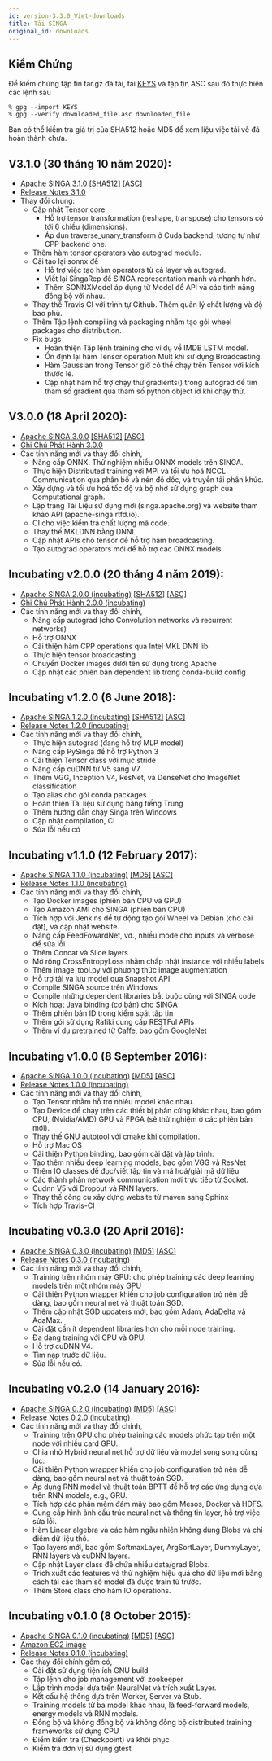 ```yaml
---
id: version-3.3.0_Viet-downloads
title: Tải SINGA
original_id: downloads
---
```


<!--- Licensed to the Apache Software Foundation (ASF) under one or more contributor license agreements.  See the NOTICE file distributed with this work for additional information regarding copyright ownership.  The ASF licenses this file to you under the Apache License, Version 2.0 (the "License"); you may not use this file except in compliance with the License.  You may obtain a copy of the License at http://www.apache.org/licenses/LICENSE-2.0 Unless required by applicable law or agreed to in writing, software distributed under the License is distributed on an "AS IS" BASIS, WITHOUT WARRANTIES OR CONDITIONS OF ANY KIND, either express or implied.  See the License for the specific language governing permissions and limitations under the License.  -->

## Kiểm Chứng

Để kiểm chứng tập tin tar.gz đã tải, tải
[KEYS](https://www.apache.org/dist/singa/KEYS) và tập tin ASC sau đó thực hiện
các lệnh sau

```shell
% gpg --import KEYS
% gpg --verify downloaded_file.asc downloaded_file
```

Bạn có thể kiểm tra giá trị của SHA512 hoặc MD5 để xem liệu việc tải về đã hoàn
thành chưa.

## V3.1.0 (30 tháng 10 năm 2020):

- [Apache SINGA 3.1.0](http://www.apache.org/dyn/closer.cgi/singa/3.1.0/apache-singa-3.1.0.tar.gz)
  [\[SHA512\]](https://www.apache.org/dist/singa/3.1.0/apache-singa-3.1.0.tar.gz.sha512)
  [\[ASC\]](https://www.apache.org/dist/singa/3.1.0/apache-singa-3.1.0.tar.gz.asc)
- [Release Notes 3.1.0](http://singa.apache.org/docs/releases/RELEASE_NOTES_3.1.0)
- Thay đổi chung:
  - Cập nhật Tensor core:
    - Hỗ trợ tensor transformation (reshape, transpose) cho tensors có tới 6
      chiều (dimensions).
    - Áp dụn traverse_unary_transform ở Cuda backend, tương tự như CPP backend
      one.
  - Thêm hàm tensor operators vào autograd module.
  - Cải tạo lại sonnx để
    - Hỗ trợ việc tạo hàm operators từ cả layer và autograd.
    - Viết lại SingaRep để SINGA representation mạnh và nhanh hơn.
    - Thêm SONNXModel áp dụng từ Model để API và các tính năng đồng bộ với nhau.
  * Thay thế Travis CI với trình tự Github. Thêm quản lý chất lượng và độ bao
    phủ.
  * Thêm Tập lệnh compiling và packaging nhằm tạo gói wheel packages cho
    distribution.
  * Fix bugs
    - Hoàn thiện Tập lệnh training cho ví dụ về IMDB LSTM model.
    - Ổn định lại hàm Tensor operation Mult khi sử dụng Broadcasting.
    - Hàm Gaussian trong Tensor giờ có thể chạy trên Tensor với kích thước lẻ.
    - Cập nhật hàm hỗ trợ chạy thử gradients() trong autograd để tìm tham số
      gradient qua tham số python object id khi chạy thử.

## V3.0.0 (18 April 2020):

- [Apache SINGA 3.0.0](https://archive.apache.org/dist/singa/3.0.0/apache-singa-3.0.0.tar.gz)
  [\[SHA512\]](https://archive.apache.org/dist/singa/3.0.0/apache-singa-3.0.0.tar.gz.sha512)
  [\[ASC\]](https://archive.apache.org/dist/singa/3.0.0/apache-singa-3.0.0.tar.gz.asc)
- [Ghi Chú Phát Hành 3.0.0](http://singa.apache.org/docs/releases/RELEASE_NOTES_3.0.0)
- Các tính năng mới và thay đổi chính,
  - Nâng cấp ONNX. Thử nghiệm nhiều ONNX models trên SINGA.
  - Thực hiện Distributed training với MPI và tối ưu hoá NCCL Communication qua
    phân bổ và nén độ dốc, và truyền tải phân khúc.
  - Xây dựng và tối ưu hoá tốc độ và bộ nhớ sử dụng graph của Computational
    graph.
  - Lập trang Tài Liệu sử dụng mới (singa.apache.org) và website tham khảo API
    (apache-singa.rtfd.io).
  - CI cho việc kiểm tra chất lượng mã code.
  - Thay thế MKLDNN bằng DNNL
  - Cập nhật APIs cho tensor để hỗ trợ hàm broadcasting.
  - Tạo autograd operators mới để hỗ trợ các ONNX models.

## Incubating v2.0.0 (20 tháng 4 năm 2019):

- [Apache SINGA 2.0.0 (incubating)](https://archive.apache.org/dist/incubator/singa/2.0.0/apache-singa-incubating-2.0.0.tar.gz)
  [\[SHA512\]](https://archive.apache.org/dist/incubator/singa/2.0.0/apache-singa-incubating-2.0.0.tar.gz.sha512)
  [\[ASC\]](https://archive.apache.org/dist/incubator/singa/2.0.0/apache-singa-incubating-2.0.0.tar.gz.asc)
- [Ghi Chú Phát Hành 2.0.0 (incubating)](http://singa.apache.org/docs/releases/RELEASE_NOTES_2.0.0.html)
- Các tính năng mới và thay đổi chính,
  - Nâng cấp autograd (cho Convolution networks và recurrent networks)
  - Hỗ trợ ONNX
  - Cải thiện hàm CPP operations qua Intel MKL DNN lib
  - Thực hiện tensor broadcasting
  - Chuyển Docker images dưới tên sử dụng trong Apache
  - Cập nhật các phiên bản dependent lib trong conda-build config

## Incubating v1.2.0 (6 June 2018):

- [Apache SINGA 1.2.0 (incubating)](https://archive.apache.org/dist/incubator/singa/1.2.0/apache-singa-incubating-1.2.0.tar.gz)
  [\[SHA512\]](https://archive.apache.org/dist/incubator/singa/1.2.0/apache-singa-incubating-1.2.0.tar.gz.sha512)
  [\[ASC\]](https://archive.apache.org/dist/incubator/singa/1.2.0/apache-singa-incubating-1.2.0.tar.gz.asc)
- [Release Notes 1.2.0 (incubating)](http://singa.apache.org/docs/releases/RELEASE_NOTES_1.2.0.html)
- Các tính năng mới và thay đổi chính,
  - Thực hiện autograd (đang hỗ trợ MLP model)
  - Nâng cấp PySinga để hỗ trợ Python 3
  - Cải thiện Tensor class với mục stride
  - Nâng cấp cuDNN từ V5 sang V7
  - Thêm VGG, Inception V4, ResNet, và DenseNet cho ImageNet classification
  - Tạo alias cho gói conda packages
  - Hoàn thiện Tài liệu sử dụng bằng tiếng Trung
  - Thêm hướng dẫn chạy Singa trên Windows
  - Cập nhật compilation, CI
  - Sửa lỗi nếu có

## Incubating v1.1.0 (12 February 2017):

- [Apache SINGA 1.1.0 (incubating)](https://archive.apache.org/dist/incubator/singa/1.1.0/apache-singa-incubating-1.1.0.tar.gz)
  [\[MD5\]](https://archive.apache.org/dist/incubator/singa/1.1.0/apache-singa-incubating-1.1.0.tar.gz.md5)
  [\[ASC\]](https://archive.apache.org/dist/incubator/singa/1.1.0/apache-singa-incubating-1.1.0.tar.gz.asc)
- [Release Notes 1.1.0 (incubating)](http://singa.apache.org/docs/releases/RELEASE_NOTES_1.1.0.html)
- Các tính năng mới và thay đổi chính,
  - Tạo Docker images (phiên bản CPU và GPU)
  - Tạo Amazon AMI cho SINGA (phiên bản CPU)
  - Tích hợp với Jenkins để tự động tạo gói Wheel và Debian (cho cài đặt), và
    cập nhật website.
  - Nâng cấp FeedFowardNet, vd., nhiều mode cho inputs và verbose để sửa lỗi
  - Thêm Concat và Slice layers
  - Mở rộng CrossEntropyLoss nhằm chấp nhật instance với nhiều labels
  - Thêm image_tool.py với phương thức image augmentation
  - Hỗ trợ tải và lưu model qua Snapshot API
  - Compile SINGA source trên Windows
  - Compile những dependent libraries bắt buộc cùng với SINGA code
  - Kích hoạt Java binding (cơ bản) cho SINGA
  - Thêm phiên bản ID trong kiểm soát tập tin
  - Thêm gói sử dụng Rafiki cung cấp RESTFul APIs
  - Thêm ví dụ pretrained từ Caffe, bao gồm GoogleNet

## Incubating v1.0.0 (8 September 2016):

- [Apache SINGA 1.0.0 (incubating)](https://archive.apache.org/dist/incubator/singa/1.0.0/apache-singa-incubating-1.0.0.tar.gz)
  [\[MD5\]](https://archive.apache.org/dist/incubator/singa/1.0.0/apache-singa-incubating-1.0.0.tar.gz.md5)
  [\[ASC\]](https://archive.apache.org/dist/incubator/singa/1.0.0/apache-singa-incubating-1.0.0.tar.gz.asc)
- [Release Notes 1.0.0 (incubating)](http://singa.apache.org/docs/releases/RELEASE_NOTES_1.0.0.html)
- Các tính năng mới và thay đổi chính,
  - Tạo Tensor nhằm hỗ trợ nhiều model khác nhau.
  - Tạo Device để chạy trên các thiết bị phần cứng khác nhau, bao gồm CPU,
    (Nvidia/AMD) GPU và FPGA (sẽ thử nghiệm ở các phiên bản mới).
  - Thay thế GNU autotool với cmake khi compilation.
  - Hỗ trợ Mac OS
  - Cải thiện Python binding, bao gồm cài đặt và lập trình.
  - Tạo thêm nhiều deep learning models, bao gồm VGG và ResNet
  - Thêm IO classes để đọc/viết tập tin và mã hoá/giải mã dữ liệu
  - Các thành phần network communication mới trực tiếp từ Socket.
  - Cudnn V5 với Dropout và RNN layers.
  - Thay thế công cụ xây dựng website từ maven sang Sphinx
  - Tích hợp Travis-CI

## Incubating v0.3.0 (20 April 2016):

- [Apache SINGA 0.3.0 (incubating)](https://archive.apache.org/dist/incubator/singa/0.3.0/apache-singa-incubating-0.3.0.tar.gz)
  [\[MD5\]](https://archive.apache.org/dist/incubator/singa/0.3.0/apache-singa-incubating-0.3.0.tar.gz.md5)
  [\[ASC\]](https://archive.apache.org/dist/incubator/singa/0.3.0/apache-singa-incubating-0.3.0.tar.gz.asc)
- [Release Notes 0.3.0 (incubating)](http://singa.apache.org/docs/releases/RELEASE_NOTES_0.3.0.html)
- Các tính năng mới và thay đổi chính,
  - Training trên nhóm máy GPU: cho phép training các deep learning models trên
    một nhóm máy GPU
  - Cải thiện Python wrapper khiến cho job configuration trở nên dễ dàng, bao
    gồm neural net và thuật toán SGD.
  - Thêm cập nhật SGD updaters mới, bao gồm Adam, AdaDelta và AdaMax.
  - Cài đặt cần ít dependent libraries hơn cho mỗi node training.
  - Đa dạng training với CPU và GPU.
  - Hỗ trợ cuDNN V4.
  - Tìm nạp trước dữ liệu.
  - Sửa lỗi nếu có.

## Incubating v0.2.0 (14 January 2016):

- [Apache SINGA 0.2.0 (incubating)](https://archive.apache.org/dist/incubator/singa/0.2.0/apache-singa-incubating-0.2.0.tar.gz)
  [\[MD5\]](https://archive.apache.org/dist/incubator/singa/0.2.0/apache-singa-incubating-0.2.0.tar.gz.md5)
  [\[ASC\]](https://archive.apache.org/dist/incubator/singa/0.2.0/apache-singa-incubating-0.2.0.tar.gz.asc)
- [Release Notes 0.2.0 (incubating)](http://singa.apache.org/docs/releases/RELEASE_NOTES_0.2.0.html)
- Các tính năng mới và thay đổi chính,
  - Training trên GPU cho phép training các models phức tạp trên một node với
    nhiều card GPU.
  - Chia nhỏ Hybrid neural net hỗ trợ dữ liệu và model song song cùng lúc.
  - Cải thiện Python wrapper khiến cho job configuration trở nên dễ dàng, bao
    gồm neural net và thuật toán SGD.
  - Áp dụng RNN model và thuật toán BPTT để hỗ trợ các ứng dụng dựa trên RNN
    models, e.g., GRU.
  - Tích hợp các phần mêm đám mây bao gồm Mesos, Docker và HDFS.
  - Cung cấp hình ảnh cấu trúc neural net và thông tin layer, hỗ trợ việc sửa
    lỗi.
  - Hàm Linear algebra và các hàm ngẫu nhiên không dùng Blobs và chỉ điểm dữ
    liệu thô.
  - Tạo layers mới, bao gồm SoftmaxLayer, ArgSortLayer, DummyLayer, RNN layers
    và cuDNN layers.
  - Cập nhật Layer class để chứa nhiều data/grad Blobs.
  - Trích xuất các features và thử nghiệm hiệu quả cho dữ liệu mới bằng cách tải
    các tham số model đã được train từ trước.
  - Thêm Store class cho hàm IO operations.

## Incubating v0.1.0 (8 October 2015):

- [Apache SINGA 0.1.0 (incubating)](https://archive.apache.org/dist/incubator/singa/apache-singa-incubating-0.1.0.tar.gz)
  [\[MD5\]](https://archive.apache.org/dist/incubator/singa/apache-singa-incubating-0.1.0.tar.gz.md5)
  [\[ASC\]](https://archive.apache.org/dist/incubator/singa/apache-singa-incubating-0.1.0.tar.gz.asc)
- [Amazon EC2 image](https://console.aws.amazon.com/ec2/v2/home?region=ap-southeast-1#LaunchInstanceWizard:ami=ami-b41001e6)
- [Release Notes 0.1.0 (incubating)](http://singa.apache.org/docs/releases/RELEASE_NOTES_0.1.0.html)
- Các thay đổi chính gồm có,
  - Cài đặt sử dụng tiện ích GNU build
  - Tập lệnh cho job management với zookeeper
  - Lập trình model dựa trên NeuralNet và trích xuất Layer.
  - Kết cấu hệ thống dựa trên Worker, Server và Stub.
  - Training models từ ba model khác nhau, là feed-forward models, energy models
    và RNN models.
  - Đồng bộ và không đồng bộ và không đồng bộ distributed training frameworks sử
    dụng CPU
  - Điểm kiểm tra (Checkpoint) và khôi phục
  - Kiểm tra đơn vị sử dụng gtest
